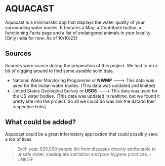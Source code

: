 # AQUACAST
  Aquacast is a minimalistic app that displays the water quality of your surrounding water bodies.
  It features a Map, a Contribute button, a functioning Facts page and a list of endangered animals in your locality. [Only India for now: As of 10/10/23]

## Sources
   Sources were scarce during the preperation of this project. We had to do a bit of digging around to find some useable solid data.
  + National Water Monitoring Programme or **NWMP** ---> This data was used for the Indian water bodies. (This data was outdated and limited)
  + United States Geological Survey or **USGS** ---> This data was used for the US water bodies. (This data was updated in realtime, but we found it pretty late into the project. So all we could do was link the data to their respective links)

## What could be added?
  Aquacast could be a great informatory application that could possibly save a ton of lives.
  > Each year, 829,000 people die from diseases directly attributable to unsafe water, inadequate sanitation and poor hygiene practices. -UNICEF
